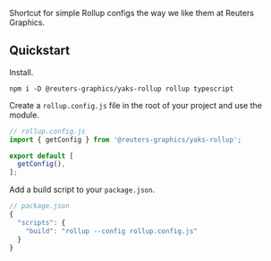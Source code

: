 Shortcut for simple Rollup configs the way we like them at Reuters Graphics.

## Quickstart

Install.

```console
npm i -D @reuters-graphics/yaks-rollup rollup typescript
```

Create a `rollup.config.js` file in the root of your project and use the module.

```typescript
// rollup.config.js
import { getConfig } from '@reuters-graphics/yaks-rollup';

export default [
  getConfig(),
];
```

Add a build script to your `package.json`.

```javascript
// package.json
{
  "scripts": {
    "build": "rollup --config rollup.config.js"
  }
}
```
